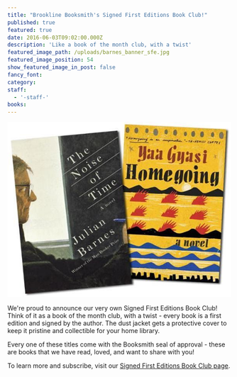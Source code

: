 ```yaml
---
title: "Brookline Booksmith's Signed First Editions Book Club!"
published: true
featured: true
date: 2016-06-03T09:02:00.000Z
description: 'Like a book of the month club, with a twist'
featured_image_path: /uploads/barnes_banner_sfe.jpg
featured_image_position: 54
show_featured_image_in_post: false
fancy_font:
category:
staff:
  - '-staff-'
books:
---
```



![](/uploads/versions/barnes_gyasi_sfe-compressor---x----581-455x---.jpg)

We're proud to announce our very own Signed First Editions Book Club! Think of it as a book of the month club, with a twist - every book is a first edition and signed by the author. The dust jacket gets a protective cover to keep it pristine and collectible for your home library.

Every one of these titles come with the Booksmith seal of approval - these are books that we have read, loved, and want to share with you!

To learn more and subscribe, visit our [Signed First Editions Book Club page](http://www.brooklinebooksmith.com/sfe/).